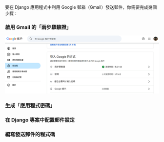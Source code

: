 
要在 Django 應用程式中利用 Google 郵箱（Gmail）發送郵件，你需要完成幾個步驟：

### 啟用 Gmail 的「兩步驟驗證」
![兩步驟驗證](image-8.png)
### 生成「應用程式密碼」
### 在 Django 專案中配置郵件設定
### 編寫發送郵件的程式碼